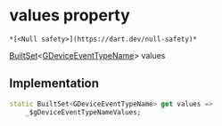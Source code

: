 


# values property




    *[<Null safety>](https://dart.dev/null-safety)*




[BuiltSet](https://pub.dev/documentation/built_collection/5.1.1/built_collection/BuiltSet-class.html)&lt;[GDeviceEventTypeName](../../third_party_yonomi_graphql_schema___generated___schema.docs.schema.gql/GDeviceEventTypeName-class.md)> values
  







## Implementation

```dart
static BuiltSet<GDeviceEventTypeName> get values =>
    _$gDeviceEventTypeNameValues;
```








